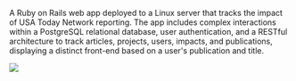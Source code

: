 A Ruby on Rails web app deployed to a Linux server that tracks the impact of USA Today Network reporting. The app includes complex interactions within a PostgreSQL relational database, user authentication, and a RESTful architecture to track articles, projects, users, impacts, and publications, displaying a distinct front-end based on a user's publication and title. 

<img src="impact-tracker-2.gif"/>

